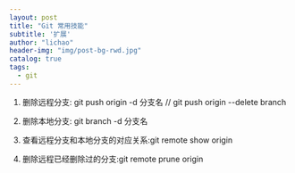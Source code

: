 ```yaml
---
layout: post
title: "Git 常用技能"
subtitle: '扩展'
author: "lichao"
header-img: "img/post-bg-rwd.jpg"
catalog: true
tags:
  - git 
---
```


1. 删除远程分支: git push origin -d 分支名  // git push origin --delete branch

2. 删除本地分支: git branch -d 分支名

3. 查看远程分支和本地分支的对应关系:git remote show origin  

4. 删除远程已经删除过的分支:git remote prune origin